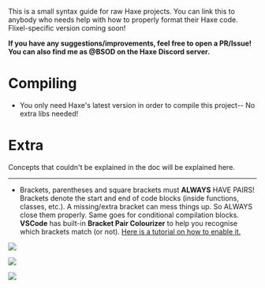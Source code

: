 This is a small syntax guide for raw Haxe projects. You can link this to anybody who needs help with how to properly format their Haxe code. Flixel-specific version coming soon!

**If you have any suggestions/improvements, feel free to open a PR/Issue! You can also find me as @BSOD on the Haxe Discord server.**

# Compiling

- You only need Haxe's latest version in order to compile this project-- No extra libs needed!

# Extra

Concepts that couldn't be explained in the doc will be explained here.

----------

- Brackets, parentheses and square brackets must **ALWAYS** HAVE PAIRS! Brackets denote the start and end of code blocks (inside functions, classes, etc.). A missing/extra bracket can mess things up. So ALWAYS close them properly. Same goes for conditional compilation blocks.
**VSCode** has built-in **Bracket Pair Colourizer** to help you recognise which brackets match (or not). [Here is a tutorial on how to enable it.](https://www.youtube.com/watch?v=tw7LJZfhowU)

![](https://github.com/runkanrenchu/syntax-guide/blob/master/improper.png)

![](https://github.com/runkanrenchu/syntax-guide/blob/master/what-is-wrong-with-you.png)

![](https://github.com/runkanrenchu/syntax-guide/blob/master/proper.png)
